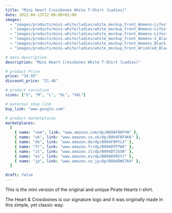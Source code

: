 ```yaml
---
title: "Mini Heart Crossbones White T-Shirt (Ladies)"
date: 2021-04-13T22:00:00+01:00
images:
  - "images/products/mini-white/ladies/white_mockup_Front_Womens-Lifestyle-2_Black.jpg"
  - "images/products/mini-white/ladies/white_mockup_Front_Womens-Lifestyle_Black.jpg"
  - "images/products/mini-white/ladies/white_mockup_Front_Womens-Lifestyle-3_Black.jpg"
  - "images/products/mini-white/ladies/white_mockup_Front_Womens-2_Black.jpg"
  - "images/products/mini-white/ladies/white_mockup_Front_Womens_Black.jpg"
  - "images/products/mini-white/ladies/white_mockup_Front_Wrinkled_Black.jpg"

# meta description
description: "Mini Heart Crossbones White T-Shirt (Ladies)"

# product Price
price: "34.95"
discount_price: "31.46"

# product variation
sizes: ["S", "M", "L", "XL", "XXL"]

# external shop link
buy_link: "www.google.com"

# product marketplaces
marketplaces:
  [
    { name: "com", link: "www.amazon.com/dp/B094F8KPYW" },
    { name: "uk", link: "www.amazon.co.uk/dp/B094F8F4K6" },
    { name: "de", link: "www.amazon.de/dp/B094F9PYLX" },
    { name: "fr", link: "www.amazon.fr/dp/B094DTP7WX" },
    { name: "it", link: "www.amazon.it/dp/B094DT3S5R" },
    { name: "es", link: "www.amazon.es/dp/B094DVRSYJ" },
    { name: "jp", link: "www.amazon.co.jp/dp/B094DWS764" },
  ]

draft: false
---
```


This is the mini version of the original and unique Pirate Hearts t-shirt.

The Heart & Crossbones is our signature logo and it was originally made in this simple, yet classic way.
